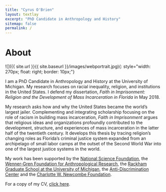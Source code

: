 ```yaml
---
title: "Cyrus O'Brien"
layout: textlay
excerpt: "PhD Candidate in Anthropology and History"
sitemap: false
permalink: /
---
```



# About
![]({{ site.url }}{{ site.baseurl }}/images/webportrait.jpg){: style="width: 270px; float: right; border: 10px;"}

I am a PhD Candidate in Anthropology and History at the University of Michigan. My research focuses on racial inequality, religion, and institutions in the United States. I defend my dissertation, _Faith in Imprisonment: Religion and the Development of Mass Incarceration in Florida_ in May 2018.

My research asks how and why the United States became the world’s largest jailer. Complementing and integrating scholarship focusing on the role of racism in building mass incarceration, _Faith in Imprisonment_ argues that religious ideas and organizations profoundly contributed to the development, structure, and experiences of mass incarceration in the latter half of the twentieth century. It develops this thesis by tracing religion’s changing roles as Florida’s criminal justice system expanded from an archipelago of small labor camps at the outset of the Second World War into one of the largest justice systems in the world.


My work has been supported by the [National Science Foundation](https://www.nsfgrfp.org), the [Wenner-Gren Foundation for Anthropological Research](http://www.wennergren.org/grantees/obrien-cyrus-james), the [Rackham Graduate School at the University of Michigan](https://www.rackham.umich.edu/blog/announcing-2016-2017-rackham-predoctoral-fellowship-winners), the [Anti-Discrimination Center](http://www.antibiaslaw.com/) and the [Charlotte W. Newcombe Foundation](http://woodrow.org/news/2017-newcombe-fellows-named/).

For a copy of my CV, [click here](https://drive.google.com/file/d/0BztWFCdHIreXbFpfbzJuVjhvWTA/view).

